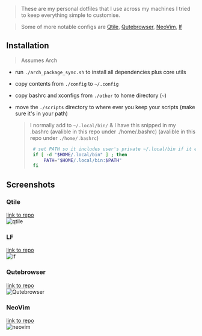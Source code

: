 > These are my personal dotfiles that I use across my machines I tried to keep everything simple to customise.

> Some of more notable configs are [Qtile](https://gitlab.com/captainblue01/dotfiles/-/tree/main/config/qtile), [Qutebrowser](https://gitlab.com/captainblue01/dotfiles/-/tree/main/config/qutebrowser), [NeoVim](https://gitlab.com/captainblue01/dotfiles/-/tree/main/config/nvim), [lf](https://gitlab.com/captainblue01/dotfiles/-/tree/main/config/lf) 
 

## Installation

> Assumes Arch

- run `./arch_package_sync.sh` to install all dependencies plus core utils
- copy contents from `./config` to `~/.config`
- copy bashrc and xconfigs from `./other` to home directory (`~`)
- move the `./scripts` directory to where ever you keep your scripts (make sure it's in your path) 

  > I normally add to `~/.local/bin/` & I have this snipped in my .bashrc (avalible in this repo under ./home/.bashrc) (avalible in this repo under `./home/.bashrc`)
  >
  > ```bash
  >  # set PATH so it includes user's private ~/.local/bin if it exists
  >  if [ -d "$HOME/.local/bin" ] ; then
  >      PATH="$HOME/.local/bin:$PATH"
  >  fi
  > ```

## Screenshots

### Qtile
[link to repo](https://gitlab.com/captainblue01/dotfiles/-/tree/main/config/qtile) <br>
![qtile](https://i.imgur.com/CorPYfL.png) 
### LF
[link to repo](https://gitlab.com/captainblue01/dotfiles/-/tree/main/config/lf)<br>
![lf](https://i.imgur.com/mJbSLGT.png) 
### Qutebrowser
[link to repo](https://gitlab.com/captainblue01/dotfiles/-/tree/main/config/qutebrowser) <br>
![Qutebrowser](https://i.imgur.com/wdroZeY.png)  
### NeoVim
[link to repo](https://gitlab.com/captainblue01/dotfiles/-/tree/main/config/nvim) <br>
![neovim](https://i.imgur.com/Rd4OgU9.png) 
